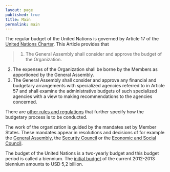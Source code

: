 ```yaml
---
layout: page
published: true
title: Main
permalink: main
---
```


The regular budget of the United Nations is governed by Article 17 of the [United Nations Charter](). This Article provides that 

>1. The General Assembly shall consider and approve the budget of the Organization.
2. The expenses of the Organization shall be borne by the Members as apportioned by the General Assembly.
3. The General Assembly shall consider and approve any financial and budgetary arrangements with specialized agencies referred to in Article 57 and shall examine the administrative budgets of such specialized agencies with a view to making recommendations to the agencies concerned.

There are [other rules and regulations]() that further specify how the budgetary process is to be conducted. 

The work of the organization is guided by the mandates set by Member States. These mandates appear in resolutions and decisions of for example the [General Assembly](), the [Security Council]() or the [Economic and Social Council]().

The budget of the United Nations is a two-yearly budget and this budget period is called a biennium. The [initial budget](http://www.un.org/ga/search/view_doc.asp?symbol=a/66/6/Add.1) of the current 2012-2013 biennium amounts to USD 5,2 billion.
